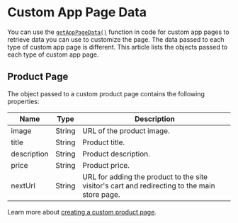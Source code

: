 # Custom App Page Data

You can use the [`getAppPageData()`](/wix-window/getapppagedata) function in code for custom app pages to retrieve data you can use to customize the page. The data passed to each type of custom app page is different. This article lists the objects passed to each type of custom app page.

## Product Page

The object passed to a custom product page contains the following properties:

| Name | Type | Description |
| --- | --- | --- |
| image | String | URL of the product image. |
| title | String | Product title. |
| description | String | Product description. |
| price | String | Product price. |
| nextUrl | String | URL for adding the product to the site visitor's cart and redirecting to the main store page. |

Learn more about [creating a custom product page]().